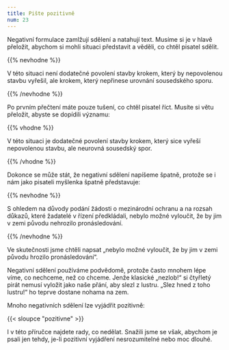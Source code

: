 ```yaml
---
title: Pište pozitivně
num: 23
---
```

Negativní formulace zamlžují sdělení a natahují text. Musíme si je v hlavě přeložit, abychom si mohli situaci představit a věděli, co chtěl pisatel sdělit.

{{% nevhodne %}}

V této situaci není dodatečné povolení stavby krokem, který by nepovolenou stavbu vyřešil, ale krokem, který nepřinese urovnání sousedského sporu.

{{% /nevhodne %}}

Po prvním přečtení máte pouze tušení, co chtěl pisatel říct. Musíte si větu přeložit, abyste se dopídili významu:

{{% vhodne %}}

V této situaci je dodatečné povolení stavby krokem, který sice vyřeší nepovolenou stavbu, ale neurovná sousedský spor.

{{% /vhodne %}}

Dokonce se může stát, že negativní sdělení napíšeme špatně, protože se i nám jako pisateli myšlenka špatně představuje:

{{% nevhodne %}}

S ohledem na důvody podání žádosti o mezinárodní ochranu a na rozsah důkazů, které žadatelé v řízení předkládali, nebylo možné vyloučit, že by jim v zemi původu nehrozilo pronásledování.

{{% /nevhodne %}}

Ve skutečnosti jsme chtěli napsat „nebylo možné vyloučit, že by jim v zemi původu hrozilo pronásledování“.

Negativní sdělení používáme podvědomě, protože často mnohem lépe víme, co nechceme, než co chceme. Jenže klasické „nezlob!“ si čtyřletý pirát nemusí vyložit jako naše přání, aby slezl z lustru. „Slez hned z toho lustru!“ ho teprve dostane nohama na zem.

Mnoho negativních sdělení lze vyjádřit pozitivně:

{{< sloupce "pozitivne" >}}

I v této příručce najdete rady, co nedělat. Snažili jsme se však, abychom je psali jen tehdy, je-li pozitivní vyjádření nesrozumitelné nebo moc dlouhé.